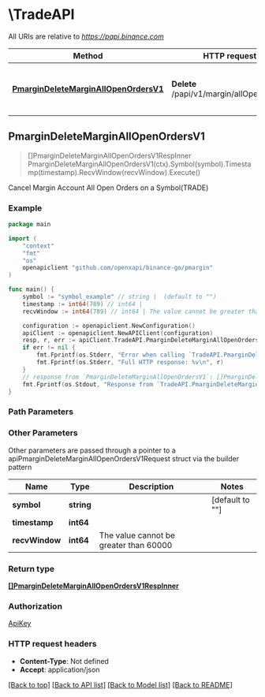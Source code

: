 # \TradeAPI

All URIs are relative to *https://papi.binance.com*

Method | HTTP request | Description
------------- | ------------- | -------------
[**PmarginDeleteMarginAllOpenOrdersV1**](TradeAPI.md#PmarginDeleteMarginAllOpenOrdersV1) | **Delete** /papi/v1/margin/allOpenOrders | Cancel Margin Account All Open Orders on a Symbol(TRADE)



## PmarginDeleteMarginAllOpenOrdersV1

> []PmarginDeleteMarginAllOpenOrdersV1RespInner PmarginDeleteMarginAllOpenOrdersV1(ctx).Symbol(symbol).Timestamp(timestamp).RecvWindow(recvWindow).Execute()

Cancel Margin Account All Open Orders on a Symbol(TRADE)



### Example

```go
package main

import (
	"context"
	"fmt"
	"os"
	openapiclient "github.com/openxapi/binance-go/pmargin"
)

func main() {
	symbol := "symbol_example" // string |  (default to "")
	timestamp := int64(789) // int64 | 
	recvWindow := int64(789) // int64 | The value cannot be greater than 60000 (optional)

	configuration := openapiclient.NewConfiguration()
	apiClient := openapiclient.NewAPIClient(configuration)
	resp, r, err := apiClient.TradeAPI.PmarginDeleteMarginAllOpenOrdersV1(context.Background()).Symbol(symbol).Timestamp(timestamp).RecvWindow(recvWindow).Execute()
	if err != nil {
		fmt.Fprintf(os.Stderr, "Error when calling `TradeAPI.PmarginDeleteMarginAllOpenOrdersV1``: %v\n", err)
		fmt.Fprintf(os.Stderr, "Full HTTP response: %v\n", r)
	}
	// response from `PmarginDeleteMarginAllOpenOrdersV1`: []PmarginDeleteMarginAllOpenOrdersV1RespInner
	fmt.Fprintf(os.Stdout, "Response from `TradeAPI.PmarginDeleteMarginAllOpenOrdersV1`: %v\n", resp)
}
```

### Path Parameters



### Other Parameters

Other parameters are passed through a pointer to a apiPmarginDeleteMarginAllOpenOrdersV1Request struct via the builder pattern


Name | Type | Description  | Notes
------------- | ------------- | ------------- | -------------
 **symbol** | **string** |  | [default to &quot;&quot;]
 **timestamp** | **int64** |  | 
 **recvWindow** | **int64** | The value cannot be greater than 60000 | 

### Return type

[**[]PmarginDeleteMarginAllOpenOrdersV1RespInner**](PmarginDeleteMarginAllOpenOrdersV1RespInner.md)

### Authorization

[ApiKey](../README.md#ApiKey)

### HTTP request headers

- **Content-Type**: Not defined
- **Accept**: application/json

[[Back to top]](#) [[Back to API list]](../README.md#documentation-for-api-endpoints)
[[Back to Model list]](../README.md#documentation-for-models)
[[Back to README]](../README.md)

